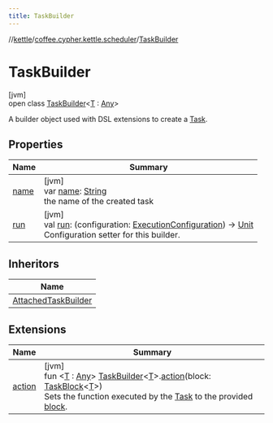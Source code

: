 ```yaml
---
title: TaskBuilder
---
```

//[kettle](../../../index.html)/[coffee.cypher.kettle.scheduler](../index.html)/[TaskBuilder](index.html)



# TaskBuilder



[jvm]\
open class [TaskBuilder](index.html)&lt;[T](index.html) : [Any](https://kotlinlang.org/api/latest/jvm/stdlib/kotlin/-any/index.html)&gt;

A builder object used with DSL extensions to create a [Task](../-task/index.html).



## Properties


| Name | Summary |
|---|---|
| [name](name.html) | [jvm]<br>var [name](name.html): [String](https://kotlinlang.org/api/latest/jvm/stdlib/kotlin/-string/index.html)<br>the name of the created task |
| [run](run.html) | [jvm]<br>val [run](run.html): (configuration: [ExecutionConfiguration](../-execution-configuration/index.html)) -&gt; [Unit](https://kotlinlang.org/api/latest/jvm/stdlib/kotlin/-unit/index.html)<br>Configuration setter for this builder. |


## Inheritors


| Name |
|---|
| [AttachedTaskBuilder](../-attached-task-builder/index.html) |


## Extensions


| Name | Summary |
|---|---|
| [action](../action.html) | [jvm]<br>fun &lt;[T](../action.html) : [Any](https://kotlinlang.org/api/latest/jvm/stdlib/kotlin/-any/index.html)&gt; [TaskBuilder](index.html)&lt;[T](../action.html)&gt;.[action](../action.html)(block: [TaskBlock](../index.html#-583629849%2FClasslikes%2F863300109)&lt;[T](../action.html)&gt;)<br>Sets the function executed by the [Task](../-task/index.html) to the provided [block](../action.html). |

